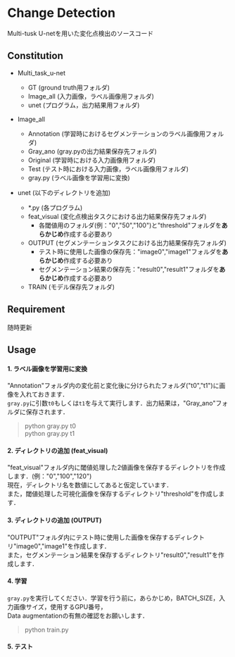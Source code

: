 # Change Detection
Multi-tusk U-netを用いた変化点検出のソースコード

## Constitution
- Multi_task_u-net
  - GT (ground truth用フォルダ)
  - Image_all (入力画像，ラベル画像用フォルダ)
  - unet (プログラム，出力結果用フォルダ)
  
- Image_all
  - Annotation (学習時におけるセグメンテーションのラベル画像用フォルダ)
  - Gray_ano (gray.pyの出力結果保存先フォルダ)
  - Original (学習時における入力画像用フォルダ)
  - Test (テスト時における入力画像，ラベル画像用フォルダ)
  - gray.py (ラベル画像を学習用に変換)
  
- unet (以下のディレクトリを追加)
  - *.py (各プログラム)
  - feat_visual (変化点検出タスクにおける出力結果保存先フォルダ)
    - 各閾値用のフォルダ(例："0","50","100")と"threshold"フォルダを**あらかじめ**作成する必要あり
  - OUTPUT (セグメンテーションタスクにおける出力結果保存先フォルダ)
    - テスト時に使用した画像の保存先："image0","image1"フォルダを**あらかじめ**作成する必要あり
    - セグメンテーション結果の保存先："result0","result1"フォルダを**あらかじめ**作成する必要あり
  - TRAIN (モデル保存先フォルダ)

## Requirement
随時更新


## Usage


#### 1. ラベル画像を学習用に変換
"Annotation"フォルダ内の変化前と変化後に分けられたフォルダ("t0","t1")に画像を入れておきます．  
`gray.py`に引数`t0`もしくは`t1`を与えて実行します．出力結果は，"Gray_ano"フォルダに保存されます．
> python gray.py t0  
> python gray.py t1

#### 2. ディレクトリの追加 (feat_visual)
"feat_visual"フォルダ内に閾値処理した2値画像を保存するディレクトリを作成します．(例："0","100","120")  
現在，ディレクトリ名を数値にしてあると仮定しています．  
また，閾値処理した可視化画像を保存するディレクトリ"threshold"を作成します．

#### 3. ディレクトリの追加 (OUTPUT)
"OUTPUT"フォルダ内にテスト時に使用した画像を保存するディレクトリ"image0","image1"を作成します．  
また，セグメンテーション結果を保存するディレクトリ"result0","result1"を作成します．

#### 4. 学習
`gray.py`を実行してください．学習を行う前に，あらかじめ，BATCH_SIZE，入力画像サイズ，使用するGPU番号，  
Data augmentationの有無の確認をお願いします．
> python train.py

#### 5. テスト




